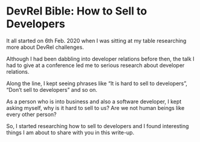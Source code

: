 # DevRel Bible: How to Sell to Developers

It all started on 6th Feb. 2020 when I was sitting at my table researching more about DevRel challenges. 

Although I had been dabbling into developer relations before then, the talk I had to give at a conference led me to serious research about developer relations.

Along the line, I kept seeing phrases like “It is hard to sell to developers”, “Don’t sell to developers” and so on. 

As a person who is into business and also a software developer, I kept asking myself, why is it hard to sell to us? Are we not human beings like every other person? 

So, I started researching how to sell to developers and I found interesting things I am about to share with you in this write-up.

